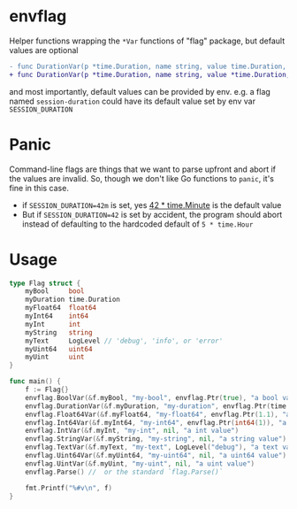 # envflag

Helper functions wrapping the `*Var` functions of "flag" package, but default values are optional

```diff
- func DurationVar(p *time.Duration, name string, value time.Duration, usage string)
+ func DurationVar(p *time.Duration, name string, value *time.Duration, usage string)
```

and most importantly, default values can be provided by env. e.g. a flag named `session-duration` could have its default value set by env var `SESSION_DURATION`

# Panic

Command-line flags are things that we want to parse upfront and abort if the values are invalid.
So, though we don't like Go functions to `panic`, it's fine in this case.

- if `SESSION_DURATION=42m` is set, yes [42 * time.Minute](https://pkg.go.dev/time#ParseDuration) is the default value
- But if `SESSION_DURATION=42` is set by accident, the program should abort instead of defaulting to the hardcoded default of `5 * time.Hour`

# Usage

```go
type Flag struct {
	myBool     bool
	myDuration time.Duration
	myFloat64  float64
	myInt64    int64
	myInt      int
	myString   string
	myText     LogLevel // 'debug', 'info', or 'error'
	myUint64   uint64
	myUint     uint
}

func main() {
	f := Flag{}
	envflag.BoolVar(&f.myBool, "my-bool", envflag.Ptr(true), "a bool value")
	envflag.DurationVar(&f.myDuration, "my-duration", envflag.Ptr(time.Minute), "a duration value")
	envflag.Float64Var(&f.myFloat64, "my-float64", envflag.Ptr(1.1), "a float64 value")
	envflag.Int64Var(&f.myInt64, "my-int64", envflag.Ptr(int64(1)), "a int64 value")
	envflag.IntVar(&f.myInt, "my-int", nil, "a int value")
	envflag.StringVar(&f.myString, "my-string", nil, "a string value")
	envflag.TextVar(&f.myText, "my-text", LogLevel("debug"), "a text value of either 'debug', 'info', or 'error'")
	envflag.Uint64Var(&f.myUint64, "my-uint64", nil, "a uint64 value")
	envflag.UintVar(&f.myUint, "my-uint", nil, "a uint value")
	envflag.Parse() //  or the standard `flag.Parse()`

	fmt.Printf("%#v\n", f)
}
```